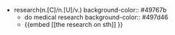 - research(n.[C]/n.[U]/v.)
  background-color:: #49767b
	- do medical research
	  background-color:: #497d46
	- {{embed [[the research on sth]] }}